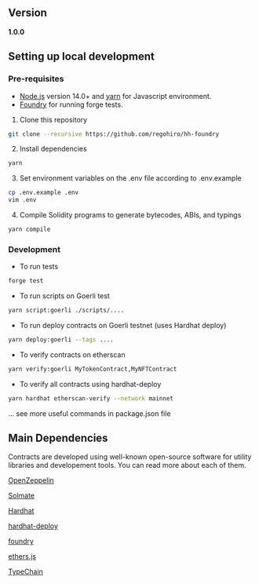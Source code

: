 ## Version

**1.0.0**

## Setting up local development

### Pre-requisites

- [Node.js](https://nodejs.org/en/) version 14.0+ and [yarn](https://yarnpkg.com/) for Javascript environment.
- [Foundry](https://github.com/gakonst/foundry#installation) for running forge tests.

1. Clone this repository

```bash
git clone --recursive https://github.com/regohiro/hh-foundry
```

2. Install dependencies

```bash
yarn
```

3. Set environment variables on the .env file according to .env.example

```bash
cp .env.example .env
vim .env
```

4. Compile Solidity programs to generate bytecodes, ABIs, and typings

```bash
yarn compile
```

### Development

- To run tests

```bash
forge test
```

- To run scripts on Goerli test

```bash
yarn script:goerli ./scripts/....
```

- To run deploy contracts on Goerli testnet (uses Hardhat deploy)

```bash
yarn deploy:goerli --tags ....
```

- To verify contracts on etherscan

```bash
yarn verify:goerli MyTokenContract,MyNFTContract
```

- To verify all contracts using hardhat-deploy
```bash
yarn hardhat etherscan-verify --network mainnet
```

... see more useful commands in package.json file

## Main Dependencies

Contracts are developed using well-known open-source software for utility libraries and developement tools. You can read more about each of them.

[OpenZeppelin](https://github.com/OpenZeppelin/openzeppelin-contracts)

[Solmate](https://github.com/transmissions11/solmate)

[Hardhat](https://github.com/nomiclabs/hardhat)

[hardhat-deploy](https://github.com/wighawag/hardhat-deploy)

[foundry](https://github.com/gakonst/foundry)

[ethers.js](https://github.com/ethers-io/ethers.js/)

[TypeChain](https://github.com/dethcrypto/TypeChain)
